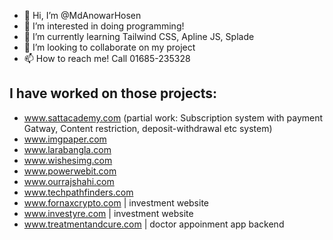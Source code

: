 - 👋 Hi, I’m @MdAnowarHosen
- 👀 I’m interested in doing programming!
- 🌱 I’m currently learning Tailwind CSS, Apline JS, Splade
- 💞️ I’m looking to collaborate on my project
- 📫 How to reach me! Call 01685-235328

**I have worked on those projects:**
------------------------
- www.sattacademy.com (partial work: Subscription system with payment Gatway, Content restriction, deposit-withdrawal etc system)
- www.imgpaper.com
- www.larabangla.com
- www.wishesimg.com
- www.powerwebit.com
- www.ourrajshahi.com
- www.techpathfinders.com
- www.fornaxcrypto.com | investment website
- www.investyre.com | investment website
- www.treatmentandcure.com | doctor appoinment app backend


<!---
MdAnowarHosen/MdAnowarHosen is a ✨ special ✨ repository because its `README.md` (this file) appears on your GitHub profile.
You can click the Preview link to take a look at your changes.
--->
